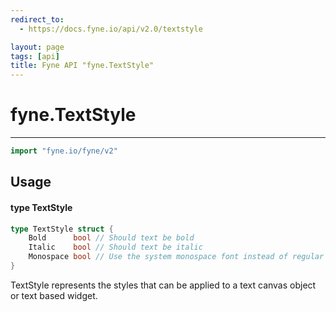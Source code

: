 ```yaml
---
redirect_to:
  - https://docs.fyne.io/api/v2.0/textstyle

layout: page
tags: [api]
title: Fyne API "fyne.TextStyle"
---
```



# fyne.TextStyle
---
```go
import "fyne.io/fyne/v2"
```

## Usage

#### type TextStyle

```go
type TextStyle struct {
	Bold      bool // Should text be bold
	Italic    bool // Should text be italic
	Monospace bool // Use the system monospace font instead of regular
}
```

TextStyle represents the styles that can be applied to a text canvas object or text based widget.
